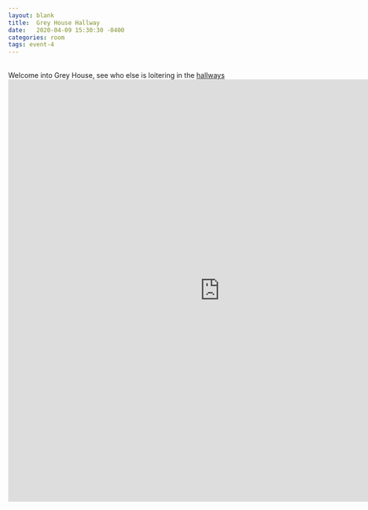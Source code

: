 ```yaml
---
layout: blank
title:  Grey House Hallway
date:   2020-04-09 15:30:30 -0400
categories: room
tags: event-4
---
```


<div class="main odd">
 
<br>
Welcome into Grey House, see who else is loitering in the <a href="https://meet.jit.si/yrevocnu-grey-hallway" target="_blank">hallways</a>
<br>
<center>
 <iframe frameborder="0" width="860" height="860" src="https://docs.google.com/drawings/d/1dor6PDYs_gll0TWn6t4xZon414ZaPfJu9xGGbfi_QGo/preview?ac=true"></iframe>
 </center>
 </div>
